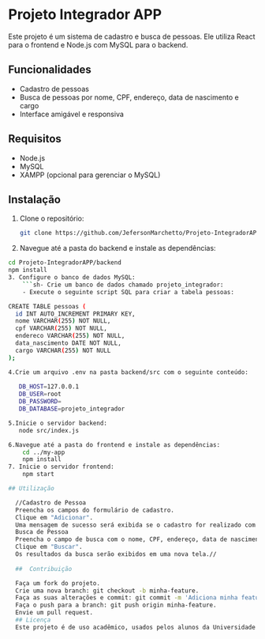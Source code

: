# Projeto Integrador APP

Este projeto é um sistema de cadastro e busca de pessoas. Ele utiliza React para o frontend e Node.js com MySQL para o backend.

## Funcionalidades

- Cadastro de pessoas
- Busca de pessoas por nome, CPF, endereço, data de nascimento e cargo
- Interface amigável e responsiva

## Requisitos

- Node.js
- MySQL
- XAMPP (opcional para gerenciar o MySQL)

## Instalação

1. Clone o repositório:

   ```sh
   git clone https://github.com/JefersonMarchetto/Projeto-IntegradorAPP.git

2. Navegue até a pasta do backend e instale as dependências:

```sh
cd Projeto-IntegradorAPP/backend
npm install
3. Configure o banco de dados MySQL:
    ```sh- Crie um banco de dados chamado projeto_integrador:
    - Execute o seguinte script SQL para criar a tabela pessoas:

CREATE TABLE pessoas (
  id INT AUTO_INCREMENT PRIMARY KEY,
  nome VARCHAR(255) NOT NULL,
  cpf VARCHAR(255) NOT NULL,
  endereco VARCHAR(255) NOT NULL,
  data_nascimento DATE NOT NULL,
  cargo VARCHAR(255) NOT NULL
);

4.Crie um arquivo .env na pasta backend/src com o seguinte conteúdo:
   
   DB_HOST=127.0.0.1
   DB_USER=root
   DB_PASSWORD=
   DB_DATABASE=projeto_integrador

5.Inicie o servidor backend:
   node src/index.js

6.Navegue até a pasta do frontend e instale as dependências:
    cd ../my-app
    npm install
7. Inicie o servidor frontend:
    npm start

## Utilização

  //Cadastro de Pessoa
  Preencha os campos do formulário de cadastro.
  Clique em "Adicionar".
  Uma mensagem de sucesso será exibida se o cadastro for realizado com sucesso.
  Busca de Pessoa
  Preencha o campo de busca com o nome, CPF, endereço, data de nascimento ou cargo da pessoa que deseja buscar.
  Clique em "Buscar".
  Os resultados da busca serão exibidos em uma nova tela.//
  
  ##  Contribuição

  Faça um fork do projeto.
  Crie uma nova branch: git checkout -b minha-feature.
  Faça as suas alterações e commit: git commit -m 'Adiciona minha feature'.
  Faça o push para a branch: git push origin minha-feature.
  Envie um pull request.
  ## Licença
  Este projeto é de uso acadêmico, usados pelos alunos da Universidade catolica de pelotas

